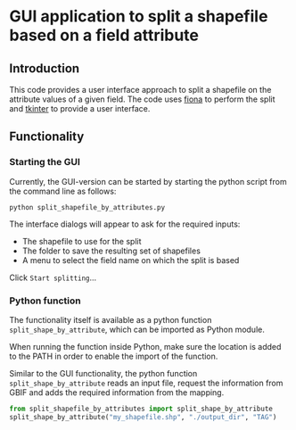 
# GUI application to split a shapefile based on a field attribute

## Introduction

This code provides a user interface approach to split a shapefile on the attribute values of a given field. The code uses [fiona](https://pypi.python.org/pypi/Fiona) to perform the split and [tkinter](https://wiki.python.org/moin/TkInter) to provide a user interface. 

## Functionality

### Starting the GUI

Currently, the GUI-version can be started by starting the python script from the command line as follows:

```
python split_shapefile_by_attributes.py
```

The interface dialogs will appear to ask for the required inputs:
* The shapefile to use for the split
* The folder to save the resulting set of shapefiles
* A menu to select the field name on which the split is based

Click `Start splitting`... 


### Python function

The functionality itself is available as a python function `split_shape_by_attribute`, which can be imported as Python module.

When running the function inside Python, make sure the location is added to the PATH in order to enable the import of the function.

Similar to the GUI functionality, the python function `split_shape_by_attribute` reads an input file, request the information from GBIF and adds the required information from the mapping.

```python
from split_shapefile_by_attributes import split_shape_by_attribute
split_shape_by_attribute("my_shapefile.shp", "./output_dir", "TAG")
```


